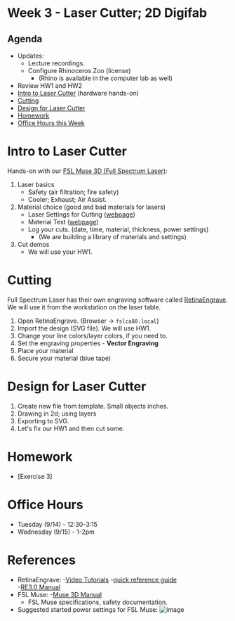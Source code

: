 # Week 3 - Laser Cutter; 2D Digifab
## Agenda
- Updates: 
  - Lecture recordings.
  - Configure Rhinoceros Zoo (license)
    - (Rhino is available in the computer lab as well)
- Review HW1 and HW2
- [Intro to Laser Cutter](#intro-to-laser-cutter) (hardware hands-on)
- [Cutting](#cutting)
- [Design for Laser Cutter](#design-for-laser-cutter)
- [Homework](#homework)
- [Office Hours this Week](#office-hours)

# Intro to Laser Cutter

Hands-on with our [FSL Muse 3D (Full Spectrum Laser)](https://fslaser.com/fsl-muse-3d-autofocus-desktop-co2-laser-cutter-bundle/):

1. Laser basics
   - Safety (air filtration; fire safety)
   - Cooler; Exhaust; Air Assist.
2. Material choice (good and bad materials for lasers)
   - Laser Settings for Cutting ([webpage](http://blog.fslaser.com/experts/muse-workflow-laser-settings-for-cutting))
   - Material Test ([webpage](http://laser101.fslaser.com/materialtest))
   - Log your cuts. (date, time, material, thickness, power settings)
     - (We are building a library of materials and settings)
4. Cut demos
   - We will use your HW1. 

# Cutting
Full Spectrum Laser has their own engraving software called [RetinaEngrave](https://fslaser.com/re3/).  We will use it from the workstation on the laser table.

1. Open RetinaEngrave. (Browser -> `fslca88.local`)
2. Import the design (SVG file). We will use HW1.
3. Change your line colors/layer colors, if you need to. 
4. Set the engraving properties - __Vector Engraving__
5. Place your material
6. Secure your material (blue tape)

# Design for Laser Cutter
1. Create new file from template. Small objects inches.
2. Drawing in 2d; using layers
4. Exporting to SVG.
5. Let's fix our HW1 and then cut some.

# Homework
- [Exercise 3]

# Office Hours
- Tuesday (9/14) - 12:30-3:15
- Wednesday (9/15) - 1-2pm

# References
- RetinaEngrave:
  -[Video Tutorials](https://www.youtube.com/playlist?list=PL_1I1UNQ4oGa0w55C772Y1mC6F4f3ZcG6)
  -[quick reference guide](https://info.fslaser.com/hubfs/Public_Documents/RetinaEngrave%20v3.0%20RefGuide.pdf)  
  -[RE3.0 Manual](https://info.fslaser.com/hubfs/Public_Documents/RetinaEngrave%20v3.0%20Manual.pdf)
- FSL Muse:
  -[Muse 3D Manual](https://f.hubspotusercontent00.net/hubfs/2882208/MUSE_MANUAL.pdf)
  - FSL Muse specifications, safety documentation.
- Suggested started power settings for FSL Muse:
 ![image](https://user-images.githubusercontent.com/1598545/132598192-898d58a6-ba56-40fc-8e95-18374daada8a.png)
